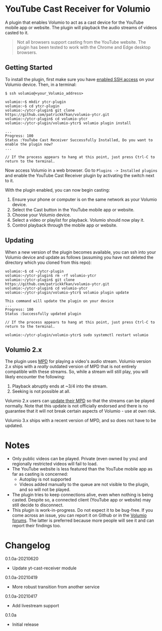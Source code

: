 # YouTube Cast Receiver for Volumio

A plugin that enables Volumio to act as a cast device for the YouTube mobile app or website. The plugin will playback the audio streams of videos casted to it.

>Not all browsers support casting from the YouTube website. The plugin has been tested to work with the Chrome and Edge desktop browsers.

## Getting Started

To install the plugin, first make sure you have [enabled SSH access](https://volumio.github.io/docs/User_Manual/SSH.html) on your Volumio device. Then, in a terminal:

```
$ ssh volumio@<your_Volumio_address>

volumio:~$ mkdir ytcr-plugin
volumio:~$ cd ytcr-plugin
volumio:~/ytcr-plugin$ git clone https://github.com/patrickkfkan/volumio-ytcr.git
volumio:~/ytcr-plugin$ cd volumio-ytcr
volumio:~/ytcr-plugin/volumio-ytcr$ volumio plugin install

...
Progress: 100
Status :YouTube Cast Receiver Successfully Installed, Do you want to enable the plugin now?
...

// If the process appears to hang at this point, just press Ctrl-C to return to the terminal.
```

Now access Volumio in a web browser. Go to ``Plugins -> Installed plugins`` and enable the YouTube Cast Receiver plugin by activating the switch next to it.

With the plugin enabled, you can now begin casting:

1. Ensure your phone or computer is on the same network as your Volumio device.
2. Select the Cast button in the YouTube mobile app or website.
3. Choose your Volumio device.
4. Select a video or playlist for playback. Volumio should now play it.
5. Control playback through the mobile app or website.

## Updating

When a new version of the plugin becomes available, you can ssh into your Volumio device and update as follows (assuming you have not deleted the directory which you cloned from this repo):

```
volumio:~$ cd ~/ytcr-plugin
volumio:~/ytcr-plugin$ rm -rf volumio-ytcr
volumio:~/ytcr-plugin$ git clone https://github.com/patrickkfkan/volumio-ytcr.git
volumio:~/ytcr-plugin$ cd volumio-ytcr
volumio:~/ytcr-plugin/volumio-ytcr$ volumio plugin update

This command will update the plugin on your device
...
Progress: 100
Status :Successfully updated plugin

// If the process appears to hang at this point, just press Ctrl-C to return to the terminal.

volumio:~/ytcr-plugin/volumio-ytcr$ sudo systemctl restart volumio
```
## Volumio 2.x

The plugin uses [MPD](https://www.musicpd.org/) for playing a video's audio stream. Volumio version 2.x ships with a *really* outdated version of MPD that is not entirely compatible with these streams. So, while a stream will still play, you will likely encounter the following:

1. Playback abruptly ends at ~3/4 into the stream.
2. Seeking is not possible at all.

Volumio 2.x users can [update their MPD](https://community.volumio.org/t/mpd-0-21-16-for-volumio-arm-armv7-and-x86/11554) so that the streams can be played normally. Note that this update is not officially endorsed and there is no guarantee that it will not break certain aspects of Volumio - use at own risk.

Volumio 3.x ships with a recent version of MPD, and so does not have to be updated.

# Notes

- Only public videos can be played. Private (even owned by you) and regionally restricted videos will fail to load.
- The YouTube website is less featured than the YouTube mobile app as far as casting is concerned:
    - Autoplay is not supported
    - Videos added manually to the queue are not visible to the plugin, and so will not be played.
- The plugin tries to keep connections alive, even when nothing is being casted. Despite so, a connected client (YouTube app or website) may still decide to disconnect.
- This plugin is work-in-progress. Do not expect it to be bug-free. If you come across an issue, you can report it on Github or in the [Volumio forums](https://community.volumio.org/). The latter is preferred because more people will see it and can report their findings too.


# Changelog

0.1.0a-20210620
- Update yt-cast-receiver module

0.1.0a-20210419
- More robust transition from another service

0.1.0a-20210417
- Add livestream support

0.1.0a
- Initial release
